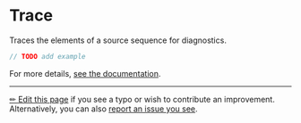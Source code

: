 # Trace

Traces the elements of a source sequence for diagnostics.

```c# --destination-file ../code/Program.cs --region statements --project ../code/TryMoreLinq.csproj
// TODO add example
```

For more details, [see the documentation][doc].

---

[&#x270F; Edit this page][edit] if you see a typo or wish to contribute an
improvement. Alternatively, you can also [report an issue you see][issue].


[edit]: https://github.com/morelinq/try/edit/master/m/trace.md
[issue]: https://github.com/morelinq/try/issues/new?title=Trace
[doc]: https://morelinq.github.io/3.1/ref/api/html/Overload_MoreLinq_MoreEnumerable_Trace.htm
